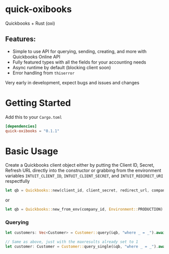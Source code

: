 # quick-oxibooks
Quickbooks + Rust (oxi)

## Features:
 - Simple to use API for querying, sending, creating, and more with Quickbooks Online API
 - Fully featured types with all the fields for your accounting needs
 - Async runtime by default (blocking client soon)
 - Error handling from `thiserror`

Very early in development, expect bugs and issues and changes

# Getting Started
Add this to your `Cargo.toml`
```toml
[dependencies]
quick-oxibooks = "0.1.1"
```

# Basic Usage
Create a Quickbooks client object either by putting the Client ID, Secret, Refresh URL directly into the constructor or grabbing from the environment variables `INTUIT_CLIENT_ID`, `INTUIT_CLIENT_SECRET`, and `INTUIT_REDIRECT_URI` respectfully

```rust
let qb = Quickbooks::new(client_id, client_secret, redirect_url, company_id, Environment::SANDBOX).await?;
```

or 

```rust
let qb = Quickbooks::new_from_env(company_id, Environment::PRODUCTION)
```

### Querying

```rust
let customers: Vec<Customer> = Customer::query(&qb, "where _ = _").await?;

// Same as above, just with the maxresults already set to 1
let customer: Customer = Customer::query_single(&qb, "where _ = _").await?;
```